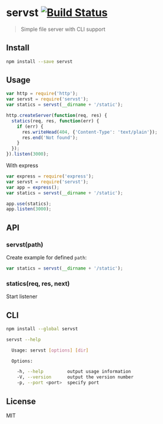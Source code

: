 # servst [![Build Status](https://travis-ci.org/andrepolischuk/servst.svg?branch=master)](https://travis-ci.org/andrepolischuk/servst)

  > Simple file server with CLI support

## Install

```sh
npm install --save servst
```

## Usage

```js
var http = require('http');
var servst = require('servst');
var statics = servst(__dirname + '/static');

http.createServer(function(req, res) {
  statics(req, res, function(err) {
    if (err) {
      res.writeHead(404, {'Content-Type': 'text/plain'});
      res.end('Not found');
    }
  });
}).listen(3000);
```

  With express

```js
var express = require('express');
var servst = require('servst');
var app = express();
var statics = servst(__dirname + '/static');

app.use(statics);
app.listen(3000);
```

## API

### servst(path)

  Create example for defined `path`:

```js
var statics = servst(__dirname + '/static');
```

### statics(req, res, next)

  Start listener

## CLI

```sh
npm install --global servst
```

```sh
servst --help

  Usage: servst [options] [dir]

  Options:

    -h, --help         output usage information
    -V, --version      output the version number
    -p, --port <port>  specify port
```

## License

  MIT
